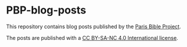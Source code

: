 # PBP-blog-posts

This repository contains blog posts published by the [Paris Bible Project](parisbible.github.io).

The posts are published with a [CC BY-SA-NC 4.0 International license](https://creativecommons.org/licenses/by-nc-sa/4.0/). 